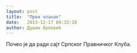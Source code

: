 ```yaml
---
layout: post
title:  "Први чланак"
date:   2013-12-17 09:32:28
author: Душан Орловић
---
```


Почео је да ради сајт Српског Правничког Клуба.


